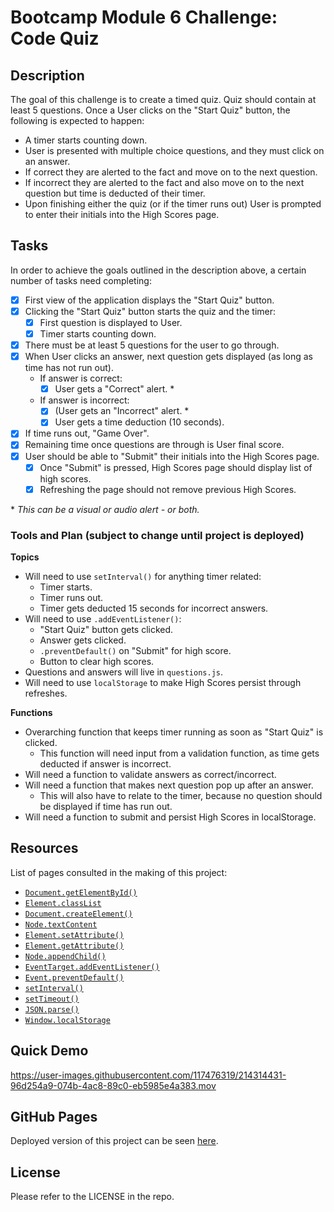 # Bootcamp Module 6 Challenge: Code Quiz

## Description

The goal of this challenge is to create a timed quiz. Quiz should contain at least 5 questions. Once a User clicks on the "Start Quiz" button, the following is expected to happen:

- A timer starts counting down.
- User is presented with multiple choice questions, and they must click on an answer.
- If correct they are alerted to the fact and move on to the next question.
- If incorrect they are alerted to the fact and also move on to the next question but time is deducted of their timer.
- Upon finishing either the quiz (or if the timer runs out) User is prompted to enter their initials into the High Scores page.

## Tasks

In order to achieve the goals outlined in the description above, a certain number of tasks need completing:

- [x] First view of the application displays the "Start Quiz" button.
- [x] Clicking the "Start Quiz" button starts the quiz and the timer:
  - [x] First question is displayed to User.
  - [x] Timer starts counting down.
- [x] There must be at least 5 questions for the user to go through.
- [x] When User clicks an answer, next question gets displayed (as long as time has not run out).
  - If answer is correct:
    - [x] User gets a "Correct" alert. \*
  - If answer is incorrect:
    - [x] (User gets an "Incorrect" alert. \*
    - [x] User gets a time deduction (10 seconds).
- [x] If time runs out, "Game Over".
- [x] Remaining time once questions are through is User final score.
- [x] User should be able to "Submit" their initials into the High Scores page.
  - [x] Once "Submit" is pressed, High Scores page should display list of high scores.
  - [x] Refreshing the page should not remove previous High Scores.

\* _This can be a visual or audio alert - or both._

### **Tools and Plan (subject to change until project is deployed)**

**Topics**

- Will need to use `setInterval()` for anything timer related:
  - Timer starts.
  - Timer runs out.
  - Timer gets deducted 15 seconds for incorrect answers.
- Will need to use `.addEventListener()`:
  - "Start Quiz" button gets clicked.
  - Answer gets clicked.
  - `.preventDefault()` on "Submit" for high score.
  - Button to clear high scores.
- Questions and answers will live in `questions.js`.
- Will need to use `localStorage` to make High Scores persist through refreshes.

**Functions**

- Overarching function that keeps timer running as soon as "Start Quiz" is clicked.
  - This function will need input from a validation function, as time gets deducted if answer is incorrect.
- Will need a function to validate answers as correct/incorrect.
- Will need a function that makes next question pop up after an answer.
  - This will also have to relate to the timer, because no question should be displayed if time has run out.
- Will need a function to submit and persist High Scores in localStorage.

## Resources

List of pages consulted in the making of this project:

- [`Document.getElementById()`](https://developer.mozilla.org/en-US/docs/Web/API/Document/getElementById)
- [`Element.classList`](https://developer.mozilla.org/en-US/docs/Web/API/Element/classList)
- [`Document.createElement()`](https://developer.mozilla.org/en-US/docs/Web/API/Document/createElement)
- [`Node.textContent`](https://developer.mozilla.org/en-US/docs/Web/API/Node/textContent)
- [`Element.setAttribute()`](https://developer.mozilla.org/en-US/docs/Web/API/Element/setAttribute)
- [`Element.getAttribute()`](https://developer.mozilla.org/en-US/docs/Web/API/Element/getAttribute)
- [`Node.appendChild()`](https://developer.mozilla.org/en-US/docs/Web/API/Node/appendChild)
- [`EventTarget.addEventListener()`](https://developer.mozilla.org/en-US/docs/Web/API/EventTarget/addEventListener)
- [`Event.preventDefault()`](https://developer.mozilla.org/en-US/docs/Web/API/Event/preventDefault)
- [`setInterval()`](https://developer.mozilla.org/en-US/docs/Web/API/setInterval)
- [`setTimeout()`](https://developer.mozilla.org/en-US/docs/Web/API/setTimeout)
- [`JSON.parse()`](https://developer.mozilla.org/en-US/docs/Web/JavaScript/Reference/Global_Objects/JSON/parse)
- [`Window.localStorage`](https://developer.mozilla.org/en-US/docs/Web/API/Window/localStorage)


## Quick Demo

https://user-images.githubusercontent.com/117476319/214314431-96d254a9-074b-4ac8-89c0-eb5985e4a383.mov

## GitHub Pages

Deployed version of this project can be seen [here](https://vcdsc.github.io/code-quiz/).

## License

Please refer to the LICENSE in the repo.
